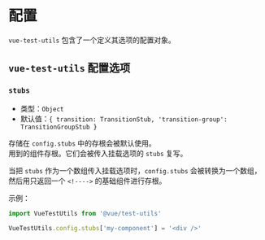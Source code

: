 # 配置

`vue-test-utils` 包含了一个定义其选项的配置对象。

## `vue-test-utils` 配置选项

### `stubs`

- 类型：`Object`
- 默认值：`{
  transition: TransitionStub,
  'transition-group': TransitionGroupStub
}`

存储在 `config.stubs` 中的存根会被默认使用。  
用到的组件存根。它们会被传入挂载选项的 `stubs` 复写。

当把 `stubs` 作为一个数组传入挂载选项时，`config.stubs` 会被转换为一个数组，然后用只返回一个 `<!---->` 的基础组件进行存根。

示例：

```js
import VueTestUtils from '@vue/test-utils'

VueTestUtils.config.stubs['my-component'] = '<div />'
```

